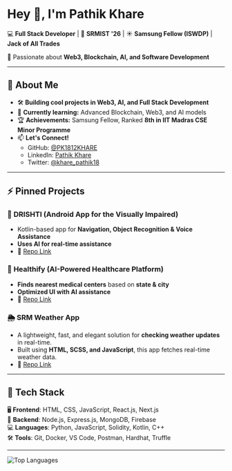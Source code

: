 # Hey 👋, I'm Pathik Khare  

💻 **Full Stack Developer** | 📍 **SRMIST '26** | ☀️ **Samsung Fellow (ISWDP)** | **Jack of All Trades**  

🌟 Passionate about **Web3, Blockchain, AI, and Software Development**  

---

## 🚀 **About Me**
- 🛠 **Building cool projects in Web3, AI, and Full Stack Development**  
- 🌱 **Currently learning:** Advanced Blockchain, Web3, and AI models  
- 🏆 **Achievements:** Samsung Fellow, Ranked **8th in IIT Madras CSE Minor Programme**  
- 📫 **Let's Connect!**  
  - GitHub: [@PK1812KHARE](https://github.com/PK1812KHARE)  
  - LinkedIn: [Pathik Khare](https://linkedin.com/in/pathikkhare)  
  - Twitter: [@khare_pathik18](https://twitter.com/khare_pathik18)  

---

## ⚡ **Pinned Projects**
### 📱 **DRISHTI (Android App for the Visually Impaired)**
- Kotlin-based app for **Navigation, Object Recognition & Voice Assistance**
- **Uses AI for real-time assistance**
- 🔗 [Repo Link](https://github.com/PK1812KHARE/DRISHTI)

### 🏥 **Healthify (AI-Powered Healthcare Platform)**
- **Finds nearest medical centers** based on **state & city**
- **Optimized UI with AI assistance**
- 🔗 [Repo Link](https://github.com/PK1812KHARE/Healthify)

### 🌦️ **SRM Weather App**
- A lightweight, fast, and elegant solution for **checking weather updates** in real-time.
- Built using **HTML, SCSS, and JavaScript**, this app fetches real-time weather data.
- 🔗 [Repo Link](https://github.com/PK1812KHARE/SRM-weather-app)

---

## 🎯 **Tech Stack**
🖥 **Frontend**: HTML, CSS, JavaScript, React.js, Next.js  
📡 **Backend**: Node.js, Express.js, MongoDB, Firebase  
💻 **Languages**: Python, JavaScript, Solidity, Kotlin, C++  
🛠 **Tools**: Git, Docker, VS Code, Postman, Hardhat, Truffle  

---
![Top Languages](https://github-readme-stats.vercel.app/api/top-langs/?username=PK1812KHARE&layout=compact&theme=radical)  



